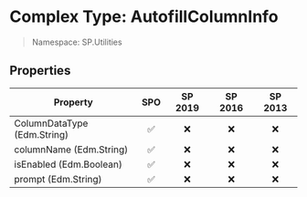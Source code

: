 # Complex Type: AutofillColumnInfo

> Namespace: SP.Utilities

## Properties

Property | SPO | SP 2019 | SP 2016 | SP 2013
----------|:---:|:-------:|:-------:|:-------:
ColumnDataType (Edm.String) | ✅ | ❌ | ❌ | ❌
columnName (Edm.String) | ✅ | ❌ | ❌ | ❌
isEnabled (Edm.Boolean) | ✅ | ❌ | ❌ | ❌
prompt (Edm.String) | ✅ | ❌ | ❌ | ❌